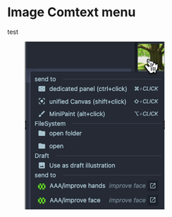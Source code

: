 # Image Comtext menu



test

<figure><img src="../.gitbook/assets/image (2).png" alt=""><figcaption></figcaption></figure>
